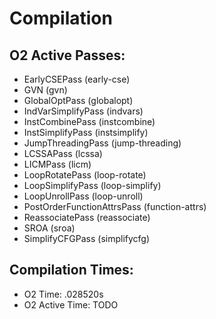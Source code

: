 # Compilation

## O2 Active Passes: 

* EarlyCSEPass (early-cse)
* GVN (gvn)
* GlobalOptPass (globalopt)
* IndVarSimplifyPass (indvars)
* InstCombinePass (instcombine)
* InstSimplifyPass (instsimplify)
* JumpThreadingPass (jump-threading)
* LCSSAPass (lcssa)
* LICMPass (licm)
* LoopRotatePass (loop-rotate)
* LoopSimplifyPass (loop-simplify)
* LoopUnrollPass (loop-unroll)
* PostOrderFunctionAttrsPass (function-attrs)
* ReassociatePass (reassociate)
* SROA (sroa)
* SimplifyCFGPass (simplifycfg)

## Compilation Times:
* O2 Time: .028520s
* O2 Active Time: TODO
